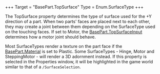 +++
Target = "BasePart.TopSurface"
Type = Enum.SurfaceType
+++

The TopSurface property determines the type of surface used for the +Y direction of a part. When two parts' faces are placed next to each other, they may create a joint between them depending on the SurfaceType used on the touching faces. If set to Motor, the [BasePart.TopSurfaceInput](https://developer.roblox.com/api-reference/property/BasePart/TopSurfaceInput) determines how a motor joint should behave.Most SurfaceTypes render a texture on the part face if the [BasePart.Material](https://developer.roblox.com/api-reference/property/BasePart/Material) is set to Plastic. Some SurfaceTypes - Hinge, Motor and SteppingMotor - will render a 3D adornment instead. If this property is selected in the Properties window, it will be highlighted in the game world similar to that of a `/SurfaceSelection`.